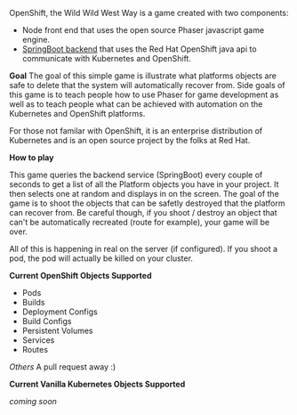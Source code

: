 OpenShift, the Wild Wild West Way is a game created with two components:

* Node front end that uses the open source Phaser javascript game engine.
* [SpringBoot backend](https://github.com/openshift-evangelists/Wild-West-Backend) that uses the Red Hat OpenShift java api to communicate with Kubernetes and OpenShift.

**Goal** The goal of this simple game is illustrate what platforms objects are safe to delete that the system will automatically recover from.  Side goals of this game is to teach people how to use Phaser for game development as well as to teach people what can be achieved with automation on the Kubernetes and OpenShift platforms.

For those not familar with OpenShift, it is an enterprise distribution of Kubernetes and is an open source project by the folks at Red Hat.


**How to play**

This game queries the backend service (SpringBoot) every couple of seconds to get a list of all the Platform objects you have in your project.  It then selects one at random and displays in on the screen.  The goal of the game is to shoot the objects that can be safetly destroyed that the platform can recover from.  Be careful though, if you shoot / destroy an object that can't be automatically recreated (route for example), your game will be over.

All of this is happening in real on the server (if configured).  If you shoot a pod, the pod will actually be killed on your cluster.

**Current OpenShift Objects Supported**

* Pods
* Builds
* Deployment Configs
* Build Configs
* Persistent Volumes
* Services
* Routes

*Others* A pull request away :)


**Current Vanilla Kubernetes Objects Supported**

*coming soon*
